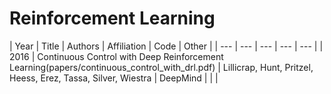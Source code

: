 # Reinforcement Learning

| Year | Title | Authors | Affiliation | Code | Other |
| --- | --- | --- | --- | --- |
| 2016 | Continuous Control with Deep Reinforcement Learning(papers/continuous_control_with_drl.pdf) | Lillicrap, Hunt, Pritzel, Heess, Erez, Tassa, Silver, Wiestra | DeepMind | | |